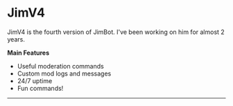 # JimV4
JimV4 is the fourth version of JimBot. I've been working on him for almost 2 years.

**Main Features**

 - Useful moderation commands
 - Custom mod logs and messages
 - 24/7 uptime
 - Fun commands!
----------



